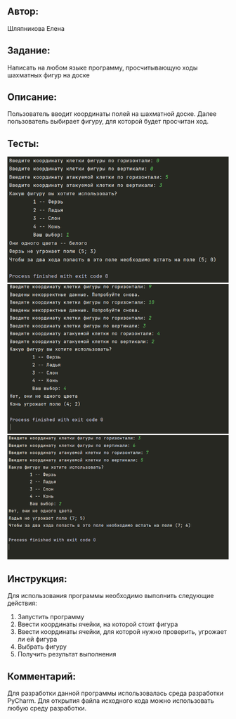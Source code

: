 ## Автор: 
Шляпникова Елена

## Задание:
 Написать на любом языке программу, просчитывающую ходы шахматных фигур на доске

## Описание:
Пользователь вводит координаты полей на шахматной доске. Далее пользователь выбирает фигуру, для которой будет просчитан ход.

## Тесты:
![img.png](img.png)
![img_1.png](img_1.png)
![img_2.png](img_2.png)


## Инструкция:

Для использования программы необходимо выполнить следующие действия:
1) Запустить программу
2) Ввести координаты ячейки, на которой стоит фигура
3) Ввести координаты ячейки, для которой нужно проверить, угрожает ли ей фигура
4) Выбрать фигуру
3) Получить результат выполнения

## Комментарий:

Для разработки данной программы использовалась среда разработки PyCharm.
Для открытия файла исходного кода можно использовать любую среду разработки.

